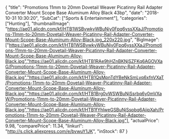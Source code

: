 {
	"title": "Promotions 11mm to 20mm Dovetail Weaver Picatinny Rail Adapter Converter Mount Scope Base Aluminum Alloy Black 43bp",
	"date": "2018-10-31 10:30:20",
	"SubCat": ["Sports & Entertainment"],
	"categories": ["Hunting"],
	"thumbnailImage": "https://ae01.alicdn.com/kf/HTB1WSBvwkyWBuNjy0Fpq6yssXXaJ/Promotions-11mm-to-20mm-Dovetail-Weaver-Picatinny-Rail-Adapter-Converter-Mount-Scope-Base-Aluminum-Alloy-Black.jpg_220x220.jpg",
	"BigImage": ["https://ae01.alicdn.com/kf/HTB1WSBvwkyWBuNjy0Fpq6yssXXaJ/Promotions-11mm-to-20mm-Dovetail-Weaver-Picatinny-Rail-Adapter-Converter-Mount-Scope-Base-Aluminum-Alloy-Black.jpg","https://ae01.alicdn.com/kf/HTB1RAe9hHZnBKNjSZFKq6AGOVXaG/Promotions-11mm-to-20mm-Dovetail-Weaver-Picatinny-Rail-Adapter-Converter-Mount-Scope-Base-Aluminum-Alloy-Black.jpg","https://ae01.alicdn.com/kf/HTB1QsMpnTdYBeNkSmLyq6xfnVXaT/Promotions-11mm-to-20mm-Dovetail-Weaver-Picatinny-Rail-Adapter-Converter-Mount-Scope-Base-Aluminum-Alloy-Black.jpg","https://ae01.alicdn.com/kf/HTB1Brg0vWSWBuNjSsrbq6y0mVXaW/Promotions-11mm-to-20mm-Dovetail-Weaver-Picatinny-Rail-Adapter-Converter-Mount-Scope-Base-Aluminum-Alloy-Black.jpg","https://ae01.alicdn.com/kf/HTB1fYhlweGSBuNjSspbq6AiipXah/Promotions-11mm-to-20mm-Dovetail-Weaver-Picatinny-Rail-Adapter-Converter-Mount-Scope-Base-Aluminum-Alloy-Black.jpg"],
	"actualPrice": 9.98,
	"comparePrice": 11.34,
	"linkurl": "http://s.click.aliexpress.com/e/bvwuY1JK",
	"inStock": 87
}
